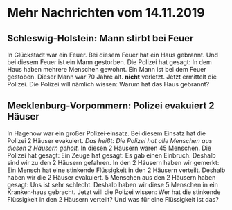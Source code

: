 # Mehr Nachrichten vom 14.11.2019


## Schleswig-Holstein: Mann stirbt bei Feuer
In Glückstadt war ein Feuer. Bei diesem Feuer hat ein Haus gebrannt. Und bei diesem Feuer ist ein Mann gestorben. Die Polizei hat gesagt: In dem Haus haben mehrere Menschen gewohnt. Ein Mann ist bei dem Feuer gestoben. Dieser Mann war 70 Jahre alt. **nicht** verletzt. Jetzt ermittelt die Polizei. Die Polizei will nämlich wissen: Warum hat das Haus gebrannt? 

## Mecklenburg-Vorpommern: Polizei evakuiert 2 Häuser
In Hagenow war ein großer Polizei·einsatz. Bei diesem Einsatz hat die Polizei 2 Häuser evakuiert. *Das heißt:* 
*Die Polizei hat alle Menschen aus diesen 2 Häusern geholt.* In diesen 2 Häusern waren 45 Menschen. Die Polizei hat gesagt: Ein Zeuge hat gesagt: Es gab einen Einbruch. Deshalb sind wir zu den 2 Häusern gefahren. In den 2 Häusern haben wir gemerkt: Ein Mensch hat eine stinkende Flüssigkeit in den 2 Häusern verteilt. Deshalb haben wir die 2 Häuser evakuiert. 5 Menschen aus den 2 Häusern haben gesagt: Uns ist sehr schlecht. Deshalb haben wir diese 5 Menschen in ein Kranken·haus gebracht. Jetzt will die Polizei wissen: Wer hat die stinkende Flüssigkeit in den 2 Häusern verteilt? Und was für eine Flüssigkeit ist das? 
